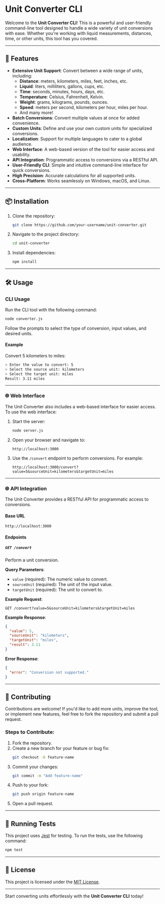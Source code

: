 # Unit Converter CLI

Welcome to the **Unit Converter CLI**! This is a powerful and user-friendly command-line tool designed to handle a wide variety of unit conversions with ease. Whether you're working with liquid measurements, distances, time, or other units, this tool has you covered.

---

## 🚀 Features

- **Extensive Unit Support**: Convert between a wide range of units, including:
    - **Distance**: meters, kilometers, miles, feet, inches, etc.
    - **Liquid**: liters, milliliters, gallons, cups, etc.
    - **Time**: seconds, minutes, hours, days, etc.
    - **Temperature**: Celsius, Fahrenheit, Kelvin.
    - **Weight**: grams, kilograms, pounds, ounces.
    - **Speed**: meters per second, kilometers per hour, miles per hour.
    - And many more!
- **Batch Conversions**: Convert multiple values at once for added convenience.
- **Custom Units**: Define and use your own custom units for specialized conversions.
- **Localization**: Support for multiple languages to cater to a global audience.
- **Web Interface**: A web-based version of the tool for easier access and usability.
- **API Integration**: Programmatic access to conversions via a RESTful API.
- **User-Friendly CLI**: Simple and intuitive command-line interface for quick conversions.
- **High Precision**: Accurate calculations for all supported units.
- **Cross-Platform**: Works seamlessly on Windows, macOS, and Linux.

---

## 📦 Installation

1. Clone the repository:
    ```bash
    git clone https://github.com/your-username/unit-converter.git
    ```
2. Navigate to the project directory:
    ```bash
    cd unit-converter
    ```
3. Install dependencies:
    ```bash
    npm install
    ```

---

## 🛠️ Usage

### CLI Usage
Run the CLI tool with the following command:
```bash
node converter.js
```

Follow the prompts to select the type of conversion, input values, and desired units.

#### Example
Convert 5 kilometers to miles:
```bash
> Enter the value to convert: 5
> Select the source unit: kilometers
> Select the target unit: miles
Result: 3.11 miles
```

---

### 🌐 Web Interface

The Unit Converter also includes a web-based interface for easier access. To use the web interface:

1. Start the server:
    ```bash
    node server.js
    ```
2. Open your browser and navigate to:
    ```
    http://localhost:3000
    ```
3. Use the `/convert` endpoint to perform conversions. For example:
    ```
    http://localhost:3000/convert?value=5&sourceUnit=kilometers&targetUnit=miles
    ```

---

### 🌐 API Integration

The Unit Converter provides a RESTful API for programmatic access to conversions.

#### Base URL
```
http://localhost:3000
```

#### Endpoints

##### `GET /convert`
Perform a unit conversion.

**Query Parameters**:
- `value` (required): The numeric value to convert.
- `sourceUnit` (required): The unit of the input value.
- `targetUnit` (required): The unit to convert to.

**Example Request**:
```
GET /convert?value=5&sourceUnit=kilometers&targetUnit=miles
```

**Example Response**:
```json
{
  "value": 5,
  "sourceUnit": "kilometers",
  "targetUnit": "miles",
  "result": 3.11
}
```

**Error Response**:
```json
{
  "error": "Conversion not supported."
}
```

---

## 🤝 Contributing

Contributions are welcome! If you'd like to add more units, improve the tool, or implement new features, feel free to fork the repository and submit a pull request.

### Steps to Contribute:
1. Fork the repository.
2. Create a new branch for your feature or bug fix:
    ```bash
    git checkout -b feature-name
    ```
3. Commit your changes:
    ```bash
    git commit -m "Add feature-name"
    ```
4. Push to your fork:
    ```bash
    git push origin feature-name
    ```
5. Open a pull request.

---

## 🧪 Running Tests

This project uses [Jest](https://jestjs.io/) for testing. To run the tests, use the following command:
```bash
npm test
```

---

## 📜 License

This project is licensed under the [MIT License](LICENSE).

---

Start converting units effortlessly with the **Unit Converter CLI** today!
